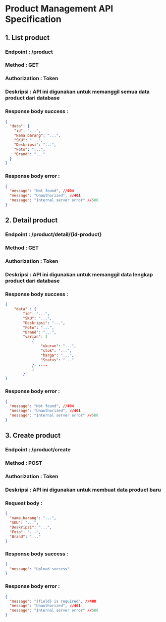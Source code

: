 # Product Management API Specification

## 1. List product

### Endpoint : /product

### Method : GET

### Authorization : Token

### Deskripsi : API ini digunakan untuk memanggil semua data product dari database

### Response body success :

```json
{
  "data": {
    "id": "...",
    "Nama barang": "...",
    "SKU": "...",
    "Deskripsi": "...",
    "Foto": "...",
    "Brand": "..."
  }
}
```

### Response body error :

```json
{
  "message": "Not found", //404
  "message": "Unauthorized", //401
  "message": "Internal server error" //500
}
```

## 2. Detail product

### Endpoint : /product/detail/{id-product}

### Method : GET

### Authorization : Token

### Deskripsi : API ini digunakan untuk memanggil data lengkap product dari database

### Response body success :

```json
{
    "data" : {
        "id": "...",
        "SKU": "...",
        "Deskripsi": "...",
        "Foto": "...",
        "Brand": "...",
        "varian": [
            {
                "ukuran": "...",
                "stok": "...",
                "harga": "...",
                "Status": "..."
            }, ....
            ]
        }
}
```

### Response body error :

```json
{
  "message": "Not found", //404
  "message": "Unauthorized", //401
  "message": "Internal server error" //500
}
```

## 3. Create product

### Endpoint : /product/create

### Method : POST

### Authorization : Token

### Deskripsi : API ini digunakan untuk membuat data product baru

### Request body :

```json
{
  "nama_barang": "...",
  "SKU": "...",
  "Deskripsi": "...",
  "Foto": "...",
  "Brand": "..."
}
```

### Response body success :

```json
{
  "message": "Upload success"
}
```

### Response body error :

```json
{
  "message": "{field} is required", //400
  "message": "Unauthorized", //401
  "message": "Internal server error" //500
}
```
